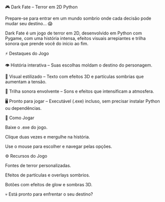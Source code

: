 🎮 Dark Fate – Terror em 2D Python

Prepare-se para entrar em um mundo sombrio onde cada decisão pode mudar seu destino… 😱

Dark Fate é um jogo de terror em 2D, desenvolvido em Python com Pygame, com uma história intensa, efeitos visuais arrepiantes e trilha sonora que prende você do início ao fim.

⚡ Destaques do Jogo

👁️ História interativa – Suas escolhas moldam o destino do personagem.

🎨 Visual estilizado – Texto com efeitos 3D e partículas sombrias que aumentam a tensão.

🎵 Trilha sonora envolvente – Sons e efeitos que intensificam a atmosfera.

🖥️ Pronto para jogar – Executável (.exe) incluso, sem precisar instalar Python ou dependências.

🚀 Como Jogar

Baixe o .exe do jogo.

Clique duas vezes e mergulhe na história.

Use o mouse para escolher e navegar pelas opções.

⚙️ Recursos do Jogo

Fontes de terror personalizadas.

Efeitos de partículas e overlays sombrios.

Botões com efeitos de glow e sombras 3D.

💀 Está pronto para enfrentar o seu destino?